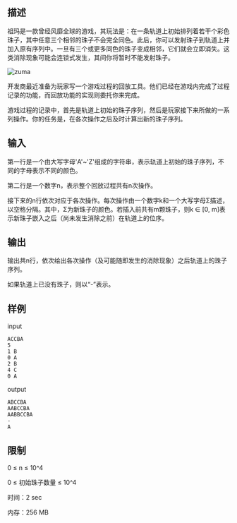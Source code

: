 ## 描述

祖玛是一款曾经风靡全球的游戏，其玩法是：在一条轨道上初始排列着若干个彩色珠子，其中任意三个相邻的珠子不会完全同色。此后，你可以发射珠子到轨道上并加入原有序列中。一旦有三个或更多同色的珠子变成相邻，它们就会立即消失。这类消除现象可能会连锁式发生，其间你将暂时不能发射珠子。

![zuma](https://gitee.com/wanghengg/picture/raw/master/img/zuma.png)

开发商最近准备为玩家写一个游戏过程的回放工具。他们已经在游戏内完成了过程记录的功能，而回放功能的实现则委托你来完成。

游戏过程的记录中，首先是轨道上初始的珠子序列，然后是玩家接下来所做的一系列操作。你的任务是，在各次操作之后及时计算出新的珠子序列。

## 输入

第一行是一个由大写字母'A'~'Z'组成的字符串，表示轨道上初始的珠子序列，不同的字母表示不同的颜色。

第二行是一个数字n，表示整个回放过程共有n次操作。

接下来的n行依次对应于各次操作。每次操作由一个数字k和一个大写字母Σ描述，以空格分隔。其中，Σ为新珠子的颜色。若插入前共有m颗珠子，则k ∈ [0, m]表示新珠子嵌入之后（尚未发生消除之前）在轨道上的位序。

## 输出

输出共n行，依次给出各次操作（及可能随即发生的消除现象）之后轨道上的珠子序列。

如果轨道上已没有珠子，则以“-”表示。

## 样例

input

```
ACCBA
5
1 B
0 A
2 B
4 C
0 A
```

output

```
ABCCBA
AABCCBA
AABBCCBA
-
A
```



## 限制

0 ≤ n ≤ 10^4

0 ≤ 初始珠子数量 ≤ 10^4

时间：2 sec

内存：256 MB

